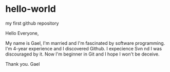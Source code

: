 # hello-world
my first github repository

Hello Everyone,

My name is Gael, I'm married and I'm fascinated by software programming.
I'm 4-year experience and I discovered Github. I expecience Svn nd I was discouraged by it.
Now I'm beginner in Git and I hope I won't be deceive.

Thank you.
Gael
